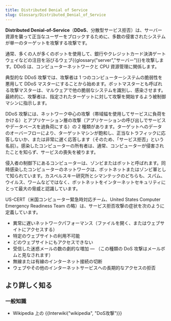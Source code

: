 ```yaml
---
title: Distributed Denial of Service
slug: Glossary/Distributed_Denial_of_Service
---
```


**Distributed Denial-of-Service**（**DDoS**、分散型サービス拒否）は、サーバー資源を襲って正当なユーザーをブロックするために、多数の侵害されたシステムが単一のターゲットを攻撃する攻撃です。

通常、多くの人が多くのボットを使用して、銀行やクレジットカード決済ゲートウェイなどの注目を浴びるウェブ{{glossary("server","サーバー")}}を攻撃します。DDoS は、コンピューターネットワークと CPU 資源管理に関係します。

典型的な DDoS 攻撃では、攻撃者は 1 つのコンピューターシステムの脆弱性を悪用して DDoS マスターにすることから始めます。ボットマスターとも呼ばれる攻撃マスターは、マルウェアで他の脆弱なシステムを識別し、感染させます。最終的に、攻撃者は、指定されたターゲットに対して攻撃を開始するよう被制御マシンに指示します。

DDoS 攻撃には、ネットワーク中心の攻撃（帯域幅を使用してサービスに負荷をかける）とアプリケーション層の攻撃（アプリケーションの呼び出しでサービスやデータベースを過負荷にする）の 2 種類があります。ターゲットへのデータのオーバーフローにより、ターゲットマシンが飽和し、正当なトラフィックに応答しないか、または非常に遅く応答します（そのため、「サービス拒否」という名前）。感染したコンピューターの所有者は、通常、コンピューターが侵害されたことを知らず、サービスの喪失を被ります。

侵入者の制御下にあるコンピューターは、ゾンビまたはボットと呼ばれます。同時感染したコンピューターのネットワークは、ボットネットまたはゾンビ軍として知られています。カスペルスキー研究所とシマンテックのどちらも、スパム、ウイルス、ワームなどではなく、ボットネットをインターネットセキュリティにとって最大の脅威と認識しています。

US-CERT（米国コンピューター緊急時対応チーム、United States Computer Emergency Readiness Team の略）は、サービス拒否攻撃の症状を次のように定義しています。

- 異常に遅いネットワークパフォーマンス（ファイルを開く、またはウェブサイトにアクセスする）
- 特定のウェブサイトの利用不可能
- どのウェブサイトにもアクセスできない
- 受信した迷惑メールの数の劇的な増加 — （この種類の DoS 攻撃はメールボムと見なされます）
- 無線または有線のインターネット接続の切断
- ウェブやその他のインターネットサービスへの長期的なアクセスの拒否

## より詳しく知る

### 一般知識

- Wikipedia 上の {{Interwiki("wikipedia", "DoS攻撃")}}
